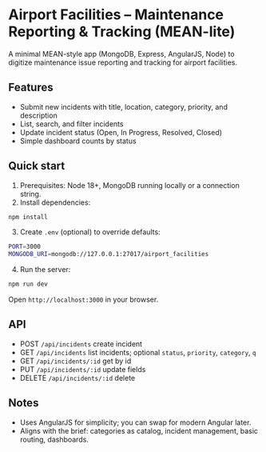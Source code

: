 # Airport Facilities – Maintenance Reporting & Tracking (MEAN-lite)

A minimal MEAN-style app (MongoDB, Express, AngularJS, Node) to digitize maintenance issue reporting and tracking for airport facilities.

## Features
- Submit new incidents with title, location, category, priority, and description
- List, search, and filter incidents
- Update incident status (Open, In Progress, Resolved, Closed)
- Simple dashboard counts by status

## Quick start

1. Prerequisites: Node 18+, MongoDB running locally or a connection string.
2. Install dependencies:

```bash
npm install
```

3. Create `.env` (optional) to override defaults:

```bash
PORT=3000
MONGODB_URI=mongodb://127.0.0.1:27017/airport_facilities
```

4. Run the server:

```bash
npm run dev
```

Open `http://localhost:3000` in your browser.

## API
- POST `/api/incidents` create incident
- GET `/api/incidents` list incidents; optional `status`, `priority`, `category`, `q`
- GET `/api/incidents/:id` get by id
- PUT `/api/incidents/:id` update fields
- DELETE `/api/incidents/:id` delete

## Notes
- Uses AngularJS for simplicity; you can swap for modern Angular later.
- Aligns with the brief: categories as catalog, incident management, basic routing, dashboards.


